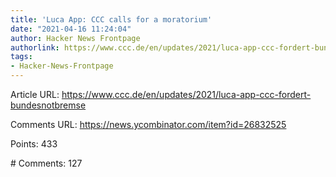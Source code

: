```yaml
---
title: 'Luca App: CCC calls for a moratorium'
date: "2021-04-16 11:24:04"
author: Hacker News Frontpage
authorlink: https://www.ccc.de/en/updates/2021/luca-app-ccc-fordert-bundesnotbremse
tags:
- Hacker-News-Frontpage
---
```


<p>Article URL: <a href="https://www.ccc.de/en/updates/2021/luca-app-ccc-fordert-bundesnotbremse">https://www.ccc.de/en/updates/2021/luca-app-ccc-fordert-bundesnotbremse</a></p>
<p>Comments URL: <a href="https://news.ycombinator.com/item?id=26832525">https://news.ycombinator.com/item?id=26832525</a></p>
<p>Points: 433</p>
<p># Comments: 127</p>
